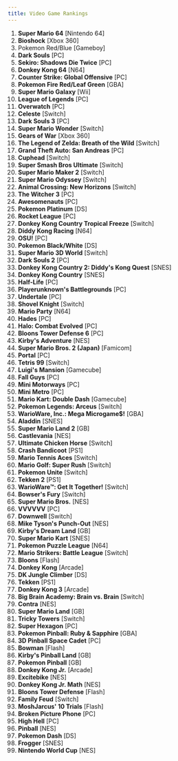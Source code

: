 ```yaml
---
title: Video Game Rankings 
---
```

1. **Super Mario 64** [Nintendo 64]
1. **Bioshock** [Xbox 360]
1. Pokemon Red/Blue [Gameboy]
1. **Dark Souls** [PC]
1. **Sekiro: Shadows Die Twice** [PC]
1. **Donkey Kong 64** [N64]
1. **Counter Strike: Global Offensive** [PC]
1. **Pokemon Fire Red/Leaf Green** [GBA]
1. **Super Mario Galaxy** [Wii]
1. **League of Legends** [PC]
1. **Overwatch** [PC]
1. **Celeste** [Switch]
1. **Dark Souls 3** [PC]
1. **Super Mario Wonder** [Switch]
1. **Gears of War** [Xbox 360]
1. **The Legend of Zelda: Breath of the Wild** [Switch]
1. **Grand Theft Auto: San Andreas** [PC]
1. **Cuphead** [Switch]
1. **Super Smash Bros Ultimate** [Switch]
1. **Super Mario Maker 2** [Switch]
1. **Super Mario Odyssey** [Switch]
1. **Animal Crossing: New Horizons** [Switch]
1. **The Witcher 3** [PC]
1. **Awesomenauts** [PC]
1. **Pokemon Platinum** [DS]
1. **Rocket League** [PC]
1. **Donkey Kong Country Tropical Freeze** [Switch]
1. **Diddy Kong Racing** [N64]
1. **OSU!** [PC]
1. **Pokemon Black/White** [DS]
1. **Super Mario 3D World** [Switch]
1. **Dark Souls 2** [PC]
1. **Donkey Kong Country 2: Diddy's Kong Quest** [SNES]
1. **Donkey Kong Country** [SNES]
1. **Half-Life** [PC]
1. **Playerunknown's Battlegrounds** [PC]
1. **Undertale** [PC]
1. **Shovel Knight** [Switch]
1. **Mario Party** [N64]
1. **Hades** [PC]
1. **Halo: Combat Evolved** [PC]
1. **Bloons Tower Defense 6** [PC]
1. **Kirby's Adventure** [NES]
1. **Super Mario Bros. 2 (Japan)** [Famicom]
1. **Portal** [PC]
1. **Tetris 99** [Switch]
1. **Luigi's Mansion** [Gamecube]
1. **Fall Guys** [PC]
1. **Mini Motorways** [PC]
1. **Mini Metro** [PC]
1. **Mario Kart: Double Dash** [Gamecube]
1. **Pokemon Legends: Arceus** [Switch]
1. **WarioWare, Inc.: Mega Microgame$!** [GBA]
1. **Aladdin** [SNES]
1. **Super Mario Land 2** [GB]
1. **Castlevania** [NES]
1. **Ultimate Chicken Horse** [Switch]
1. **Crash Bandicoot** [PS1]
1. **Mario Tennis Aces** [Switch]
1. **Mario Golf: Super Rush** [Switch]
1. **Pokemon Unite** [Switch]
1. **Tekken 2** [PS1]
1. **WarioWare™: Get It Together!** [Switch]
1. **Bowser's Fury** [Switch]
1. **Super Mario Bros.** [NES]
1. **VVVVVV** [PC]
1. **Downwell** [Switch]
1. **Mike Tyson's Punch-Out** [NES]
1. **Kirby's Dream Land** [GB]
1. **Super Mario Kart** [SNES]
1. **Pokemon Puzzle League** [N64]
1. **Mario Strikers: Battle League** [Switch]
1. **Bloons** [Flash]
1. **Donkey Kong** [Arcade]
1. **DK Jungle Climber** [DS]
1. **Tekken** [PS1]
1. **Donkey Kong 3** [Arcade]
1. **Big Brain Academy: Brain vs. Brain** [Switch]
1. **Contra** [NES]
1. **Super Mario Land** [GB]
1. **Tricky Towers** [Switch]
1. **Super Hexagon** [PC]
1. **Pokemon Pinball: Ruby & Sapphire** [GBA]
1. **3D Pinball Space Cadet** [PC]
1. **Bowman** [Flash]
1. **Kirby's Pinball Land** [GB]
1. **Pokemon Pinball** [GB]
1. **Donkey Kong Jr.** [Arcade]
1. **Excitebike** [NES]
1. **Donkey Kong Jr. Math** [NES]
1. **Bloons Tower Defense** [Flash]
1. **Family Feud** [Switch]
1. **MoshJarcus' 10 Trials** [Flash]
1. **Broken Picture Phone** [PC]
1. **High Hell** [PC]
1. **Pinball** [NES]
1. **Pokemon Dash** [DS]
1. **Frogger** [SNES]
1. **Nintendo World Cup** [NES]
